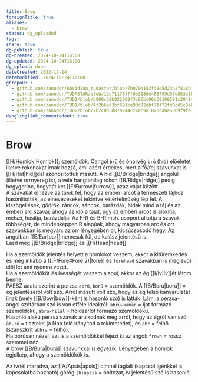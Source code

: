 ```yaml
---
title: Brow
foreignTitle: true
aliases:
  - brow
status: dg_uploaded
tags: 
share: true
dg-publish: true
dg-created: 2024-10-24T16:08
dg-updated: 2024-10-24T16:08
dg_upload: done
dateCreated: 2022-12-14
dateModified: 2024-10-24T16:08
ghrepoURL:
  - github.com/zanodor/obsidian_tudastar/blob/7b070e193f40e5d23a2f818bf803593fb05aaed9/B/Brow.md
  - github.com/zanodor/TUDASTAR/blob/12e71176f7f0e3138e483799d57d853e1bed8a4e/B/Brow.md
  - github.com/zanodor/TUD1/blob/b900c58b922989f3c96bc06d69188591c2041c82/B/Brow.md
  - github.com/zanodor/TUD1/blob/4f2b6ad3bf691ce93d72ebf71f72fd0cd5c8eb69/B/Brow.md
  - github.com/zanodor/TUD2/blob/7b2c0d5d879244c24ac9a102bcaba5009f9fe3a5/B/Brow.md
danglinglink_commentedout: true
---
```


# Brow

[[H/Homlok\|Homlok]]; szemöldök. Óangol `brū` és ónorvég `brú` (híd) előéletet illetve rokonokat írnak hozzá, ami azért érdekes, mert a fő/fej szavunkat is [[H/Híd\|híd]]dal azonosítottuk másutt. A híd [[B/Bridge\|bridge]] angolul (illetve orrnyereg is), a vele hangtanilag rokon [[R/Ridge\|ridge]] pedig hegygerinc, hegyhát két [[F/Furrow\|furrow]], azaz vájat között.  
A szavakat elnézve az tűnik fel, hogy az emberi arcot a természeti tájhoz hasonlították, az elnevezéseket tekintve kétértelműség lép fel. A kiszögellések, gödrök, ráncok, sáncok, barázdák, hidak mind a táj és az emberi arc szavai; ahogy az idő a tájat, úgy az emberi arcot is alakítja, metszi, hasítja, barázdálja. Az F-R és B-R msh. csoport alkotja a szavak többségét, de mindenképpen R alapúak, ahogy magyarban arc és orr szavunkban is megvan: az orr lényegében or, kicsúcsosodó hegy. Az angolban [[E/Ear\|ear]] nemcsak fül, de kalász jelentésű is.  
Lásd még [[B/Bridge\|bridge]] és [[H/Head\|head]].  

Ha a szemöldök jelentés helyett a homlokot veszem, akkor a kitüremkedés és még inkább a ([[F/Fore#Fore 2)\|fore]] és `forehead` szavakban is meglévő) elöl lét ami nyomra vezet.  
Ha a szemöldököt és ívességét veszem alapul, akkor az ég [[I/Ív\|ív]]ét látom benne:  
PAESZ adata szerint a perzsa `abrû`, `borû` = szemöldök. A [[B/Ború\|ború]] = ég jelentéséről volt szó. Arról másutt volt szó, hogy az ég felső kanyarulatát íjnak (mely [[B/Bow\|bow]]-ként is hasonló szó) is látták. Lám, a perzsa-angol szótárban szó is van efféle ideákról: `abrū-kamān` = íjat formázó szemöldökű, `abrū-hilāl` = holdsarlót formázó szemöldökű.  
Hasonló alakú perzsa szavak árulkodnak még arról, hogy az égről van szó: `āb-rū` = tisztelet (a Nap felé irányítod a tekintetedet), és `abr` = felhő (szanszkrit `abhra` = felhő).  
Ha borúsan nézel, azt is a szemöldökkel fejezi ki az angol: `frown` = rossz szemmel néz.  
A brow [[B/Bura\|bura]] szavunkkal is egyezik. Lényegében a homlok égjelkép, ahogy a szemöldökök is.  

Az ívnél maradva, az [[A/Apsis\|apsis]] címnél taglalt (kapcsol igénkkel is kapcsolatba hozható) görög `(h)apsis` = boltozat, ív jelentésű szó is hasonló.  